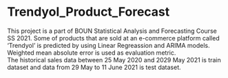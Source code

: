 # Trendyol_Product_Forecast

This project is a part of BOUN Statistical Analysis and Forecasting Course SS 2021. 
Some of products that are sold at an e-commerce platform called ‘Trendyol’ is predicted by using Linear Regreassion and ARIMA models. 
Weighted mean absolute error is used as evaluation metric.  
The historical sales data between 25 May 2020 and 2029 May 2021 is train dataset and data from 29 May to 11 June 2021 is test dataset. 

